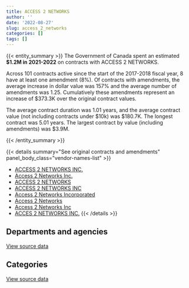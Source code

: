```yaml
---
title: ACCESS 2 NETWORKS
author: ''
date: '2022-08-27'
slug: access_2_networks
categories: []
tags: []
---
```


<script src="/rmarkdown-libs/htmlwidgets/htmlwidgets.js"></script>
<link href="/rmarkdown-libs/datatables-css/datatables-crosstalk.css" rel="stylesheet" />
<script src="/rmarkdown-libs/datatables-binding/datatables.js"></script>
<script src="/rmarkdown-libs/jquery/jquery-3.6.0.min.js"></script>
<link href="/rmarkdown-libs/dt-core-bootstrap/css/dataTables.bootstrap.min.css" rel="stylesheet" />
<link href="/rmarkdown-libs/dt-core-bootstrap/css/dataTables.bootstrap.extra.css" rel="stylesheet" />
<script src="/rmarkdown-libs/dt-core-bootstrap/js/jquery.dataTables.min.js"></script>
<script src="/rmarkdown-libs/dt-core-bootstrap/js/dataTables.bootstrap.min.js"></script>
<link href="/rmarkdown-libs/crosstalk/css/crosstalk.min.css" rel="stylesheet" />
<script src="/rmarkdown-libs/crosstalk/js/crosstalk.min.js"></script>
<script src="/rmarkdown-libs/htmlwidgets/htmlwidgets.js"></script>
<link href="/rmarkdown-libs/datatables-css/datatables-crosstalk.css" rel="stylesheet" />
<script src="/rmarkdown-libs/datatables-binding/datatables.js"></script>
<script src="/rmarkdown-libs/jquery/jquery-3.6.0.min.js"></script>
<link href="/rmarkdown-libs/dt-core-bootstrap/css/dataTables.bootstrap.min.css" rel="stylesheet" />
<link href="/rmarkdown-libs/dt-core-bootstrap/css/dataTables.bootstrap.extra.css" rel="stylesheet" />
<script src="/rmarkdown-libs/dt-core-bootstrap/js/jquery.dataTables.min.js"></script>
<script src="/rmarkdown-libs/dt-core-bootstrap/js/dataTables.bootstrap.min.js"></script>
<link href="/rmarkdown-libs/crosstalk/css/crosstalk.min.css" rel="stylesheet" />
<script src="/rmarkdown-libs/crosstalk/js/crosstalk.min.js"></script>

{{< entity_summary >}}
The Government of Canada spent an estimated **\$1.2M in 2021-2022** on contracts with ACCESS 2 NETWORKS.

Across 101 contracts active since the start of the 2017-2018 fiscal year, 8 have at least one amendment (8%). Of contracts with amendments, the average increase in dollar value was 157% and the average number of amendments was 1.25. Cumulatively these amendments represent an increase of \$373.3K over the original contract values.

The average contract duration was 1.01 years, and the average contract value (not including contracts under \$10k) was \$180.7K. The longest contract was 5.01 years. The largest contract by value (including amendments) was \$3.9M.

{{< /entity_summary >}}

{{< details summary="See original contracts and amendments" panel_body_class="vendor-names-list" >}}
- [ACCESS 2 NETWORKS INC.](https://search.open.canada.ca/en/ct/?sort=contract_value_f%20desc&page=1&search_text=%22ACCESS%202%20NETWORKS%20INC.%22)
- [Access 2 Networks Inc.](https://search.open.canada.ca/en/ct/?sort=contract_value_f%20desc&page=1&search_text=%22Access%202%20Networks%20Inc.%22)
- [ACCESS 2 NETWORKS](https://search.open.canada.ca/en/ct/?sort=contract_value_f%20desc&page=1&search_text=%22ACCESS%202%20NETWORKS%22)
- [ACCESS 2 NETWORKS INC](https://search.open.canada.ca/en/ct/?sort=contract_value_f%20desc&page=1&search_text=%22ACCESS%202%20NETWORKS%20INC%22)
- [Access 2 Networks Incorporated](https://search.open.canada.ca/en/ct/?sort=contract_value_f%20desc&page=1&search_text=%22Access%202%20Networks%20Incorporated%22)
- [Access 2 Networks](https://search.open.canada.ca/en/ct/?sort=contract_value_f%20desc&page=1&search_text=%22Access%202%20Networks%22)
- [Access 2 Networks Inc](https://search.open.canada.ca/en/ct/?sort=contract_value_f%20desc&page=1&search_text=%22Access%202%20Networks%20Inc%22)
- [ACCES 2 NETWORKS INC.](https://search.open.canada.ca/en/ct/?sort=contract_value_f%20desc&page=1&search_text=%22ACCES%202%20NETWORKS%20INC.%22)
{{< /details >}}

## Departments and agencies

<div id="htmlwidget-1" style="width:100%;height:auto;" class="datatables html-widget"></div>
<script type="application/json" data-for="htmlwidget-1">{"x":{"style":"bootstrap","filter":"none","vertical":false,"data":[["<a href=\"/departments/cbsa-asfc/\">Canada Border Services Agency<\/a>","<a href=\"/departments/cra-arc/\">Canada Revenue Agency<\/a>","<a href=\"/departments/crtc/\">Canadian Radio-television and Telecommunications Commission<\/a>","<a href=\"/departments/csa-asc/\">Canadian Space Agency<\/a>","<a href=\"/departments/cta-otc/\">Canadian Transportation Agency<\/a>","<a href=\"/departments/dfatd-maecd/\">Global Affairs Canada<\/a>","<a href=\"/departments/dfo-mpo/\">Fisheries and Oceans Canada<\/a>","<a href=\"/departments/dnd-mdn/\">National Defence<\/a>","<a href=\"/departments/fcac-acfc/\">Financial Consumer Agency of Canada<\/a>","<a href=\"/departments/nrc-cnrc/\">National Research Council Canada<\/a>","<a href=\"/departments/nserc-crsng/\">Natural Sciences and Engineering Research Council of Canada<\/a>","<a href=\"/departments/osgg-bsgg/\">Office of the Secretary to the Governor General<\/a>","<a href=\"/departments/rcmp-grc/\">Royal Canadian Mounted Police<\/a>","<a href=\"/departments/ssc-spc/\">Shared Services Canada<\/a>"],[null,6758.82,27284.21,null,18110.66,null,145431,206610.08,null,null,517245.38,null,10644.6,4124009.08],[null,16092.86,41672.05,null,2356.05,null,null,184913.02,160838.55,null,288884.25,448.04,null,1145700.94],[405896,28529.42,65295.6,24218.47,26387.7,12388.48,null,52832.99,48016.86,null,98274.69,40503.68,null,913635.18],[null,null,14988.75,null,null,null,null,87908.49,45774.38,17936.1,119896.35,24931.99,null,842579.64]],"container":"<table class=\"table table-striped table-hover row-border order-column display\">\n  <thead>\n    <tr>\n      <th>Department<\/th>\n      <th>2018-2019<\/th>\n      <th>2019-2020<\/th>\n      <th>2020-2021<\/th>\n      <th>2021-2022<\/th>\n    <\/tr>\n  <\/thead>\n<\/table>","options":{"order":[[4,"desc"]],"pageLength":10,"autoWidth":true,"columnDefs":[{"targets":1,"render":"function(data, type, row, meta) {\n    return type !== 'display' ? data : DTWidget.formatCurrency(data, \"$\", 2, 3, \",\", \".\", true, null);\n  }"},{"targets":2,"render":"function(data, type, row, meta) {\n    return type !== 'display' ? data : DTWidget.formatCurrency(data, \"$\", 2, 3, \",\", \".\", true, null);\n  }"},{"targets":3,"render":"function(data, type, row, meta) {\n    return type !== 'display' ? data : DTWidget.formatCurrency(data, \"$\", 2, 3, \",\", \".\", true, null);\n  }"},{"targets":4,"render":"function(data, type, row, meta) {\n    return type !== 'display' ? data : DTWidget.formatCurrency(data, \"$\", 2, 3, \",\", \".\", true, null);\n  }"},{"width":"16%","targets":[1,2,3,4]},{"className":"dt-right","targets":[1,2,3,4]}],"orderClasses":false}},"evals":["options.columnDefs.0.render","options.columnDefs.1.render","options.columnDefs.2.render","options.columnDefs.3.render"],"jsHooks":[]}</script>
<p class="text-right">
<a href="https://github.com/GoC-Spending/contracts-data/tree/main/data/out/vendors/access_2_networks/summary_by_fiscal_year_by_department.csv" class="source-data-link btn btn-link">View source data</a>
</p>

## Categories

<div id="htmlwidget-2" style="width:100%;height:auto;" class="datatables html-widget"></div>
<script type="application/json" data-for="htmlwidget-2">{"x":{"style":"bootstrap","filter":"none","vertical":false,"data":[["<a href=\"/categories/11_defence/\">Defence<\/a>","<a href=\"/categories/3_information_technology/\">Information technology<\/a>","<a href=\"/categories/6_industrial_products_and_services/\">Industrial products and services<\/a>","<a href=\"/categories/8_security_and_protection/\">Security and protection<\/a>"],[206610.08,4839406.75,null,10077],[184913.02,1644139.47,2356.05,9497.22],[52832.99,1636758.38,26387.7,null],[87908.49,1066107.2,null,null]],"container":"<table class=\"table table-striped table-hover row-border order-column display\">\n  <thead>\n    <tr>\n      <th>Category<\/th>\n      <th>2018-2019<\/th>\n      <th>2019-2020<\/th>\n      <th>2020-2021<\/th>\n      <th>2021-2022<\/th>\n    <\/tr>\n  <\/thead>\n<\/table>","options":{"order":[[4,"desc"]],"dom":"t","pageLength":30,"autoWidth":true,"columnDefs":[{"targets":1,"render":"function(data, type, row, meta) {\n    return type !== 'display' ? data : DTWidget.formatCurrency(data, \"$\", 2, 3, \",\", \".\", true, null);\n  }"},{"targets":2,"render":"function(data, type, row, meta) {\n    return type !== 'display' ? data : DTWidget.formatCurrency(data, \"$\", 2, 3, \",\", \".\", true, null);\n  }"},{"targets":3,"render":"function(data, type, row, meta) {\n    return type !== 'display' ? data : DTWidget.formatCurrency(data, \"$\", 2, 3, \",\", \".\", true, null);\n  }"},{"targets":4,"render":"function(data, type, row, meta) {\n    return type !== 'display' ? data : DTWidget.formatCurrency(data, \"$\", 2, 3, \",\", \".\", true, null);\n  }"},{"width":"16%","targets":[1,2,3,4]},{"className":"dt-right","targets":[1,2,3,4]}],"orderClasses":false,"lengthMenu":[10,25,30,50,100]}},"evals":["options.columnDefs.0.render","options.columnDefs.1.render","options.columnDefs.2.render","options.columnDefs.3.render"],"jsHooks":[]}</script>
<p class="text-right">
<a href="https://github.com/GoC-Spending/contracts-data/tree/main/data/out/vendors/access_2_networks/summary_by_fiscal_year_by_category.csv" class="source-data-link btn btn-link">View source data</a>
</p>
